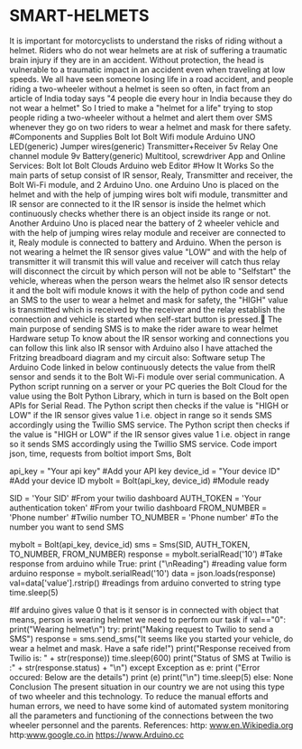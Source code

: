 # SMART-HELMETS
It is important for motorcyclists to understand the risks of riding without a helmet. Riders who do not wear helmets are at risk of suffering a traumatic brain injury if they are in an accident. Without protection, the head is vulnerable to a traumatic impact in an accident even when traveling at low speeds.      We all have seen someone losing life in a road accident, and people riding a two-wheeler without a helmet is seen so often, in fact from an article of India today says "4 people die every hour in India because they do not wear a helmet" So I tried to make a "helmet for a life" trying to stop people riding a two-wheeler without a helmet and alert them over SMS whenever they go on two riders to wear a helmet and mask for there safety.
#Components and Supplies
Bolt Iot Bolt Wifi module
 Arduino UNO
LED(generic)
Jumper wires(generic)
Transmitter+Receiver
5v Relay One channel module
9v Battery(generic)
Multitool, screwdriver
App and Online Services:
Bolt Iot Bolt Clouds
Arduino web Editor
#How It Works
So the main parts of setup consist of IR sensor, Realy, Transmitter and receiver, the Bolt Wi-Fi module, and 2 Arduino Uno.
one Arduino Uno is placed on the helmet and with the help of jumping wires bolt wifi module, transmitter and IR sensor are connected to it the IR sensor is inside the helmet which continuously checks whether there is an object inside its range or not.
Another Arduino Uno is placed near the battery of 2 wheeler vehicle and with the help of jumping wires relay module and receiver are connected to it, Realy module is connected to battery and Arduino.
When the person is not wearing a helmet the IR sensor gives value "LOW" and with the help of transmitter it will transmit this will value and receiver will catch thus relay will disconnect the circuit by which person will not be able to "Selfstart" the vehicle, whereas when the person wears the helmet also IR sensor detects it and the bolt wifi module knows it with the help of python code and send an SMS to the user to wear a helmet and mask for safety, the "HIGH" value is transmitted which is received by the receiver and the relay establish the connection and vehicle is started when self-start button is pressed.
The main purpose of sending SMS is to make the rider aware to wear helmet
Hardware setup
To know about the IR sensor working and connections you can follow this link also IR sensor with Arduino also I have attached the Fritzing breadboard diagram and my circuit also:
Software setup
The Arduino Code linked in below continuously detects the value from theIR sensor and sends it to the Bolt Wi-Fi module over serial communication.
A Python script running on a server or your PC queries the Bolt Cloud for the value using the Bolt Python Library, which in turn is based on the Bolt open APIs for Serial Read.
The Python script then checks if the value is "HIGH or LOW" if the IR sensor gives value 1 i.e. object in range so it sends SMS accordingly using the Twillio SMS service.
The Python script then checks if the value is "HIGH or LOW" if the IR sensor gives value 1 i.e. object in range so it sends SMS accordingly using the Twillio SMS service.
Code
import json, time, requests
from boltiot import Sms, Bolt

api_key = "Your api key"                                #Add your API key 
device_id  = "Your device ID"                           #Add your device ID
mybolt = Bolt(api_key, device_id)                       #Module ready

SID = 'Your SID'                                      #From your twilio dashboard
AUTH_TOKEN = 'Your authentication token'              #From your twilio dashboard
FROM_NUMBER = 'Phone number'                          #Twilio number
TO_NUMBER = 'Phone number'                            #To the number you want to send SMS

mybolt = Bolt(api_key, device_id)
sms = Sms(SID, AUTH_TOKEN, TO_NUMBER, FROM_NUMBER)
response = mybolt.serialRead('10')                  #Take response from arduino
while True:
  print ("\nReading")                               #reading value form arduino
  response = mybolt.serialRead('10')
  data = json.loads(response)
  val=data['value'].rstrip()                        #readings from arduino converted to string type
  time.sleep(5)
  
  #If arduino gives value 0 that is it sensor is in connected with object that means, person is wearing helmet we need to perform our task
  if val=="0":
    print("Wearing helmet\n")
    try:
      print("Making request to Twilio to send a SMS")
      response = sms.send_sms("It seems like you started your vehicle, do wear a helmet and mask. Have a safe ride!")
      print("Response received from Twilio is: " + str(response))
      time.sleep(600)
      print("Status of SMS at Twilio is :" + str(response.status) + "\n")
    except Exception as e:
      print ("Error occured: Below are the details")
      print (e)
      print("\n")
      time.sleep(5)
  else:
    None
Conclusion
The present situation in our country we are not using this type of two wheeler and this technology. To reduce the manual efforts and human errors, we need to have some kind of automated system monitoring all the parameters and functioning of the connections between the two wheeler personnel and the parents.
References:
http: www.en.Wikipedia.org
http:www.google.co.in
https://www.Arduino.cc






       








